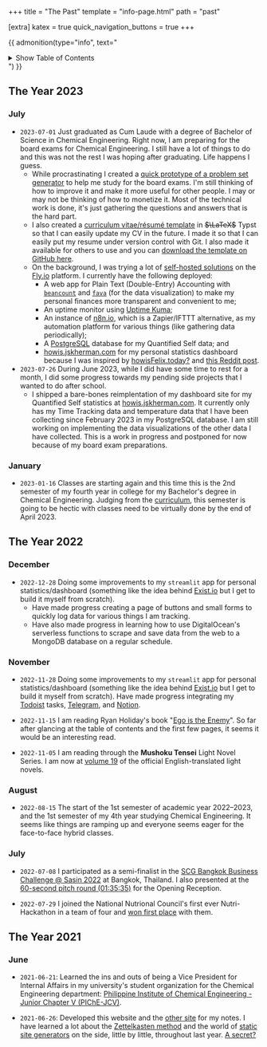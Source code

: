 +++
title = "The Past"
template = "info-page.html"
path = "past"

[extra]
katex = true
quick_navigation_buttons = true
+++

{{ admonition(type="info", text="<details><summary>Show Table of Contents</summary><!-- toc --></details>") }}


## The Year 2023

### July

+ `2023-07-01` Just graduated as Cum Laude with a degree of Bachelor of Science in Chemical Engineering. Right now, I am preparing for the board exams for Chemical Engineering. I still have a lot of things to do and this was not the rest I was hoping after graduating. Life happens I guess.
  + While procrastinating I created a [quick prototype of a problem set generator](https://github.com/jskherman/che-pset) to help me study for the board exams. I'm still thinking of how to improve it and make it more useful for other people. I may or may not be thinking of how to monetize it. Most of the technical work is done, it's just gathering the questions and answers that is the hard part.
  + I also created a [curriculum vitae/résumé template](https://go.jskherman.com/cv) in ~~$\LaTeX$~~ Typst so that I can easily update my CV in the future. I made it so that I can easily put my resume under version control with Git. I also made it available for others to use and you can [download the template on GitHub here](https://github.com/jskherman/cv.typ).
  + On the background, I was trying a lot of [self-hosted solutions](/blog/self-hosting-is-hard) on the [Fly.io](https://fly.io) platform. I currently have the following deployed:
    + A web app for Plain Text (Double-Entry) Accounting with [`beancount`](https://beancount.github.io/) and [`fava`](https://beancount.github.io/fava/) (for the data visualization) to make my personal finances more transparent and convenient to me;
    + An uptime monitor using [Uptime Kuma](https://github.com/louislam/uptime-kuma);
    + An instance of [n8n.io](https://n8n.io/), which is a Zapier/IFTTT alternative, as my automation platform for various things (like gathering data periodically);
    + A [PostgreSQL](https://postgresql.org/) database for my Quantified Self data; and
    + [howis.jskherman.com](https://howis.jskherman.com/) for my personal statistics dashboard because I was inspired by [howisFelix.today?](https://howisfelix.today/) and [this Reddit post](https://www.reddit.com/r/dataisbeautiful/comments/101hvnv/oc_i_tracked_every_hour_of_my_life_for_5_years/).
+ `2023-07-26` During June 2023, while I did have some time to rest for a month, I did some progress towards my pending side projects that I wanted to do after school.
  + I shipped a bare-bones reimplentation of my dashboard site for my Quantified Self statistics at [howis.jskherman.com](https://howis.jskherman.com). It currently only has my Time Tracking data and temperature data that I have been collecting since February 2023 in my PostgreSQL database. I am still working on implementing the data visualizations of the other data I have collected. This is a work in progress and postponed for now because of my board exam preparations.

### January

+ `2023-01-16` Classes are starting again and this time this is the 2nd semester of my fourth year in college for my Bachelor's degree in Chemical Engineering. Judging from the [curriculum](https://buchemengg.wixsite.com/buchedept/downloads#:~:text=BSChE%20Curriculum%202018%2D19%20(For%201st%20and%202nd%20Years)), this semester is going to be hectic with classes need to be virtually done by the end of April 2023.

## The Year 2022

### December

+ `2022-12-28` Doing some improvements to my `streamlit` app for personal statistics/dashboard (something like the idea behind [Exist.io](https://exist.io/) but I get to build it myself from scratch).
  + Have made progress creating a page of buttons and small forms to quickly log data for various things I am tracking.
  + Have also made progress in learning how to use DigitalOcean's serverless functions to scrape and save data from the web to a MongoDB database on a regular schedule.

### November

+ `2022-11-28` Doing some improvements to my `streamlit` app for personal statistics/dashboard (something like the idea behind [Exist.io](https://exist.io/) but I get to build it myself from scratch). Have made progress integrating my [Todoist](https://todoist.com) tasks, [Telegram](https://telegram.org/), and [Notion](https://www.notion.so/).

+ `2022-11-15` I am reading Ryan Holiday's book "[Ego is the Enemy](https://g.co/kgs/dv44rZ)". So far after glancing at the table of contents and the first few pages, it seems it would be an interesting read.

+ `2022-11-05` I am reading through the **Mushoku Tensei** Light Novel Series. I am now at [volume 19](https://g.co/kgs/SS4fm1) of the official English-translated light novels.

### August

+ `2022-08-15` The start of the 1st semester of academic year 2022–2023, and the 1st semester of my 4th year studying Chemical Engineering. It seems like things are ramping up and everyone seems eager for the face-to-face hybrid classes.

### July

+ `2022-07-08` I participated as a semi-finalist in the [SCG Bangkok Business Challenge @ Sasin 2022](https://bbc.sasin.edu/2022) at Bangkok, Thailand. I also presented at the [60-second pitch round (01:35:35)](https://www.facebook.com/bangkokbusinesschallenge/videos/435526435096048) for the Opening Reception.

+ `2022-07-29` I joined the National Nutrional Council's first ever Nutri-Hackathon in a team of four and [won first place](https://www.facebook.com/photo.php?fbid=426822102808547) with them.

## The Year 2021

### June

+ `2021-06-21`: Learned the ins and outs of being a Vice President for Internal Affairs in my university's student organization for the Chemical Engineering department: [Philippine Institute of Chemical Engineering - Junior Chapter V (PIChE-JCV)](https://www.facebook.com/PIChEJCV/).

+ `2021-06-26`: Developed this website and the [other site](https://notes.jskherman.com) for my notes. I have learned a lot about the [Zettelkasten method](https://zettelkasten.de/) and the world of [static site generators](https://jamstack.org/generators/) on the side, little by little, throughout last year. [A secret?](https://jsk-umami--analytics.herokuapp.com/)
